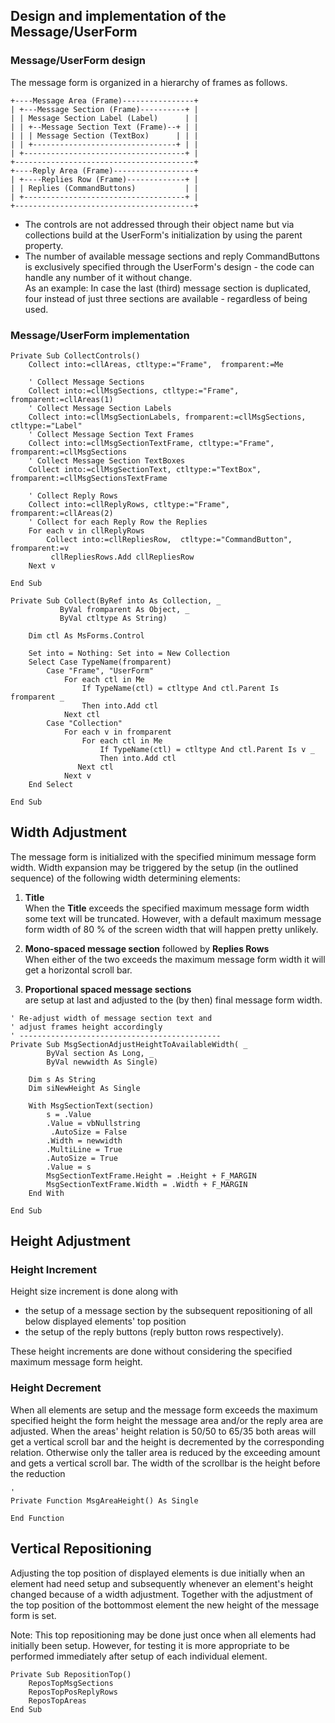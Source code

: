 ## Design and implementation of the Message/UserForm
### Message/UserForm design
The message form is organized in a hierarchy of frames as follows.

    +----Message Area (Frame)----------------+
    | +---Message Section (Frame)----------+ |
    | | Message Section Label (Label)      | |
    | | +--Message Section Text (Frame)--+ | |
    | | | Message Section (TextBox)      | | |
    | | +--------------------------------+ | |
    | +------------------------------------+ |
    +----------------------------------------+
    +----Reply Area (Frame)------------------+
    | +----Replies Row (Frame)-------------+ |
    | | Replies (CommandButtons)           | |
    | +------------------------------------+ |
    +----------------------------------------+
  * The controls are not addressed through their object name but via collections build at the UserForm's initialization by using the parent property.
  * The number of available message sections and reply CommandButtons is exclusively specified through the UserForm's design - the code can handle any number of it without change.  
  As an example: In case the last (third) message section is duplicated, four instead of just three sections are available - regardless of being used.

### Message/UserForm implementation

    Private Sub CollectControls()
        Collect into:=cllAreas, ctltype:="Frame",  fromparent:=Me

        ' Collect Message Sections
        Collect into:=cllMsgSections, ctltype:="Frame", fromparent:=cllAreas(1)
        ' Collect Message Section Labels
        Collect into:=cllMsgSectionLabels, fromparent:=cllMsgSections, ctltype:="Label"
        ' Collect Message Section Text Frames
        Collect into:=cllMsgSectionTextFrame, ctltype:="Frame", fromparent:=cllMsgSections
        ' Collect Message Section TextBoxes
        Collect into:=cllMsgSectionText, ctltype:="TextBox", fromparent:=cllMsgSectionsTextFrame

        ' Collect Reply Rows
        Collect into:=cllReplyRows, ctltype:="Frame", fromparent:=cllAreas(2)
        ' Collect for each Reply Row the Replies
        For each v in cllReplyRows        
            Collect into:=cllRepliesRow,  ctltype:="CommandButton", fromparent:=v
             cllRepliesRows.Add cllRepliesRow       
        Next v

    End Sub

    Private Sub Collect(ByRef into As Collection, _
               ByVal fromparent As Object, _
               ByVal ctltype As String)

        Dim ctl As MsForms.Control    
         
        Set into = Nothing: Set into = New Collection
        Select Case TypeName(fromparent)
            Case "Frame", "UserForm"
                For each ctl in Me
                    If TypeName(ctl) = ctltype And ctl.Parent Is fromparent _
                    Then into.Add ctl
                Next ctl
            Case "Collection"
                For each v in fromparent
                    For each ctl in Me
                        If TypeName(ctl) = ctltype And ctl.Parent Is v _
                        Then into.Add ctl
                   Next ctl
                Next v
        End Select

    End Sub

## Width Adjustment
The message form is initialized with the specified minimum message form width. Width expansion may be  triggered by the setup (in the outlined sequence) of the following width determining elements:
  1. **Title**  
When the **Title** exceeds the specified  maximum message form width some text will be truncated. However, with a default maximum message form width of 80 % of the screen width that will happen pretty unlikely.

  2. **Mono-spaced message section** followed by **Replies Rows**  
When either of the two exceeds the maximum message form width it will get a horizontal scroll bar.

  3. **Proportional spaced message sections**  
are setup at last and adjusted to the (by then) final message form width.



    ' Re-adjust width of message section text and
    ' adjust frames height accordingly
    ' ---------------------------------------------
    Private Sub MsgSectionAdjustHeightToAvailableWidth( _
            ByVal section As Long, _
            ByVal newwidth As Single)

        Dim s As String
        Dim siNewHeight As Single
     
        With MsgSectionText(section)
            s = .Value
            .Value = vbNullstring
             .AutoSize = False
            .Width = newwidth
            .MultiLine = True
            .AutoSize = True
            .Value = s
            MsgSectionTextFrame.Height = .Height + F_MARGIN
            MsgSectionTextFrame.Width = .Width + F_MARGIN
        End With
        
    End Sub

## Height Adjustment
### Height Increment
Height size increment is done along with
- the setup of a message section by the subsequent repositioning of all below displayed elements' top position
- the setup of the reply buttons (reply button rows respectively).

These height increments are done without considering  the specified maximum message form height.

### Height Decrement
When all elements are setup and the message form exceeds the maximum specified height the form height the message area and/or the reply area are adjusted. When the areas' height relation is 50/50 to 65/35 both areas will get a vertical scroll bar and the height is decremented by the corresponding relation. Otherwise only the taller area is reduced by the exceeding amount and gets a vertical scroll bar. The width of the scrollbar is the height before the reduction 

    '   
    Private Function MsgAreaHeight() As Single
    
    End Function


## Vertical Repositioning
Adjusting the top position of displayed elements is due initially when an element had need setup and subsequently whenever an element's height changed because of a width adjustment. Together with the adjustment of the top position of the bottommost element the new height of the message form is set.

Note: This top repositioning may be done just once when all elements had initially been  setup. However, for testing it is more appropriate to be performed immediately after setup of each individual element.

    Private Sub RepositionTop()
        ReposTopMsgSections
        ReposTopPosReplyRows
        ReposTopAreas
    End Sub




